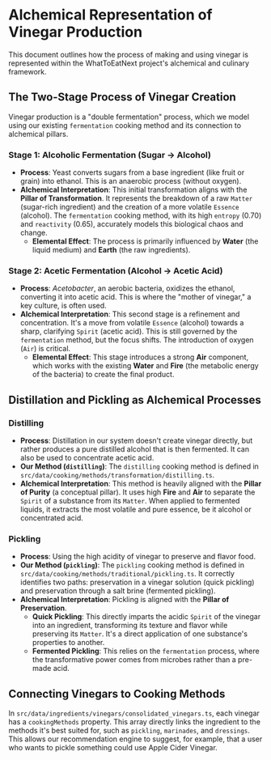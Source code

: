 # Alchemical Representation of Vinegar Production

This document outlines how the process of making and using vinegar is
represented within the WhatToEatNext project's alchemical and culinary
framework.

## The Two-Stage Process of Vinegar Creation

Vinegar production is a "double fermentation" process, which we model using our
existing `fermentation` cooking method and its connection to alchemical pillars.

### Stage 1: Alcoholic Fermentation (Sugar → Alcohol)

- **Process**: Yeast converts sugars from a base ingredient (like fruit or
  grain) into ethanol. This is an anaerobic process (without oxygen).
- **Alchemical Interpretation**: This initial transformation aligns with the
  **Pillar of Transformation**. It represents the breakdown of a raw `Matter`
  (sugar-rich ingredient) and the creation of a more volatile `Essence`
  (alcohol). The `fermentation` cooking method, with its high `entropy` (0.70)
  and `reactivity` (0.65), accurately models this biological chaos and change.
  - **Elemental Effect**: The process is primarily influenced by **Water** (the
    liquid medium) and **Earth** (the raw ingredients).

### Stage 2: Acetic Fermentation (Alcohol → Acetic Acid)

- **Process**: _Acetobacter_, an aerobic bacteria, oxidizes the ethanol,
  converting it into acetic acid. This is where the "mother of vinegar," a key
  culture, is often used.
- **Alchemical Interpretation**: This second stage is a refinement and
  concentration. It's a move from volatile `Essence` (alcohol) towards a sharp,
  clarifying `Spirit` (acetic acid). This is still governed by the
  `fermentation` method, but the focus shifts. The introduction of oxygen
  (`Air`) is critical.
  - **Elemental Effect**: This stage introduces a strong **Air** component,
    which works with the existing **Water** and **Fire** (the metabolic energy
    of the bacteria) to create the final product.

## Distillation and Pickling as Alchemical Processes

### Distilling

- **Process**: Distillation in our system doesn't create vinegar directly, but
  rather produces a pure distilled alcohol that is then fermented. It can also
  be used to concentrate acetic acid.
- **Our Method (`distilling`)**: The `distilling` cooking method is defined in
  `src/data/cooking/methods/transformation/distilling.ts`.
- **Alchemical Interpretation**: This method is heavily aligned with the
  **Pillar of Purity** (a conceptual pillar). It uses high **Fire** and **Air**
  to separate the `Spirit` of a substance from its `Matter`. When applied to
  fermented liquids, it extracts the most volatile and pure essence, be it
  alcohol or concentrated acid.

### Pickling

- **Process**: Using the high acidity of vinegar to preserve and flavor food.
- **Our Method (`pickling`)**: The `pickling` cooking method is defined in
  `src/data/cooking/methods/traditional/pickling.ts`. It correctly identifies
  two paths: preservation in a vinegar solution (quick pickling) and
  preservation through a salt brine (fermented pickling).
- **Alchemical Interpretation**: Pickling is aligned with the **Pillar of
  Preservation**.
  - **Quick Pickling**: This directly imparts the acidic `Spirit` of the vinegar
    into an ingredient, transforming its texture and flavor while preserving its
    `Matter`. It's a direct application of one substance's properties to
    another.
  - **Fermented Pickling**: This relies on the `fermentation` process, where the
    transformative power comes from microbes rather than a pre-made acid.

## Connecting Vinegars to Cooking Methods

In `src/data/ingredients/vinegars/consolidated_vinegars.ts`, each vinegar has a
`cookingMethods` property. This array directly links the ingredient to the
methods it's best suited for, such as `pickling`, `marinades`, and `dressings`.
This allows our recommendation engine to suggest, for example, that a user who
wants to pickle something could use Apple Cider Vinegar.

